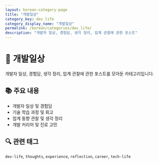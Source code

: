 ```yaml
---
layout: korean-category-page
title: "개발일상"
category_key: dev_life
category_display_name: "개발일상"
permalink: /korean/categories/dev_life/
description: "개발자 일상, 경험담, 생각 정리, 업계 관찰에 관한 포스트"
---
```


# 💭 개발일상

개발자 일상, 경험담, 생각 정리, 업계 관찰에 관한 포스트를 모아둔 카테고리입니다.

## 📚 주요 내용
- 개발자 일상 및 경험담
- 기술 학습 과정 및 회고
- 업계 동향 관찰 및 생각 정리
- 개발 커리어 및 진로 고민

## 🔍 관련 태그
`dev-life`, `thoughts`, `experience`, `reflection`, `career`, `tech-life`
